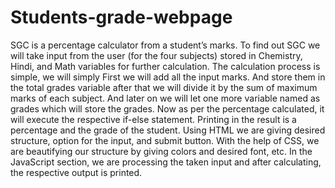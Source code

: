 # Students-grade-webpage
SGC is a percentage calculator from a student’s marks. 
To find out SGC we will take input from the user (for the four subjects) stored in Chemistry, Hindi, and Math variables for further calculation.
The calculation process is simple, we will simply First we will add all the input marks.
And store them in the total grades variable after that we will divide it by the sum of maximum marks of each subject. 
And later on we will let one more variable named as grades which will store the grades. 
Now as per the percentage calculated, it will execute the respective if-else statement. 
Printing in the result is a percentage and the grade of the student. 
Using HTML we are giving desired structure, option for the input, and submit button. 
With the help of CSS, we are beautifying our structure by giving colors and desired font, etc. 
In the JavaScript section, we are processing the taken input and after calculating, the respective output is printed.
